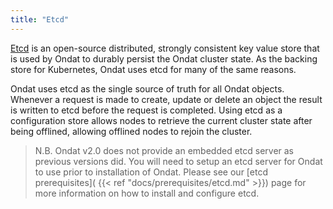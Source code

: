 ```yaml
---
title: "Etcd"
---
```


[Etcd](https://etcd.io) is an open-source distributed, strongly consistent key
value store that is used by Ondat to durably persist the Ondat cluster
state. As the backing store for Kubernetes, Ondat uses etcd for many of the
same reasons.

Ondat uses etcd as the single source of truth for all Ondat objects.
Whenever a request is made to create, update or delete an object the result is
written to etcd before the request is completed. Using etcd as a configuration
store allows nodes to retrieve the current cluster state after being offlined,
allowing offlined nodes to rejoin the cluster.

> N.B. Ondat v2.0 does not provide an embedded etcd server as previous
> versions did. You will need to setup an etcd server for Ondat to use
> prior to installation of Ondat. Please see our [etcd prerequisites](
> {{< ref "docs/prerequisites/etcd.md" >}}) page for more information on how
> to install and configure etcd.
